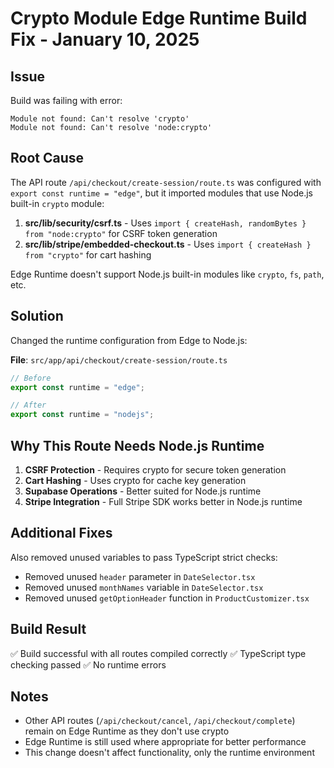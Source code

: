 # Crypto Module Edge Runtime Build Fix - January 10, 2025

## Issue
Build was failing with error:
```
Module not found: Can't resolve 'crypto'
Module not found: Can't resolve 'node:crypto'
```

## Root Cause
The API route `/api/checkout/create-session/route.ts` was configured with `export const runtime = "edge"`, but it imported modules that use Node.js built-in `crypto` module:

1. **src/lib/security/csrf.ts** - Uses `import { createHash, randomBytes } from "node:crypto"` for CSRF token generation
2. **src/lib/stripe/embedded-checkout.ts** - Uses `import { createHash } from "crypto"` for cart hashing

Edge Runtime doesn't support Node.js built-in modules like `crypto`, `fs`, `path`, etc.

## Solution
Changed the runtime configuration from Edge to Node.js:

**File**: `src/app/api/checkout/create-session/route.ts`
```typescript
// Before
export const runtime = "edge";

// After
export const runtime = "nodejs";
```

## Why This Route Needs Node.js Runtime
1. **CSRF Protection** - Requires crypto for secure token generation
2. **Cart Hashing** - Uses crypto for cache key generation
3. **Supabase Operations** - Better suited for Node.js runtime
4. **Stripe Integration** - Full Stripe SDK works better in Node.js runtime

## Additional Fixes
Also removed unused variables to pass TypeScript strict checks:
- Removed unused `header` parameter in `DateSelector.tsx`
- Removed unused `monthNames` variable in `DateSelector.tsx`
- Removed unused `getOptionHeader` function in `ProductCustomizer.tsx`

## Build Result
✅ Build successful with all routes compiled correctly
✅ TypeScript type checking passed
✅ No runtime errors

## Notes
- Other API routes (`/api/checkout/cancel`, `/api/checkout/complete`) remain on Edge Runtime as they don't use crypto
- Edge Runtime is still used where appropriate for better performance
- This change doesn't affect functionality, only the runtime environment
